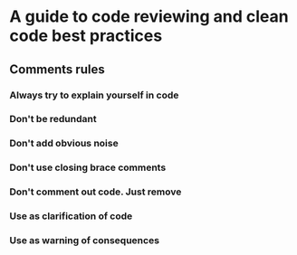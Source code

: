 # A guide to code reviewing and clean code best practices

## Comments rules

### Always try to explain yourself in code

### Don't be redundant

### Don't add obvious noise

### Don't use closing brace comments

### Don't comment out code. Just remove

### Use as clarification of code

### Use as warning of consequences